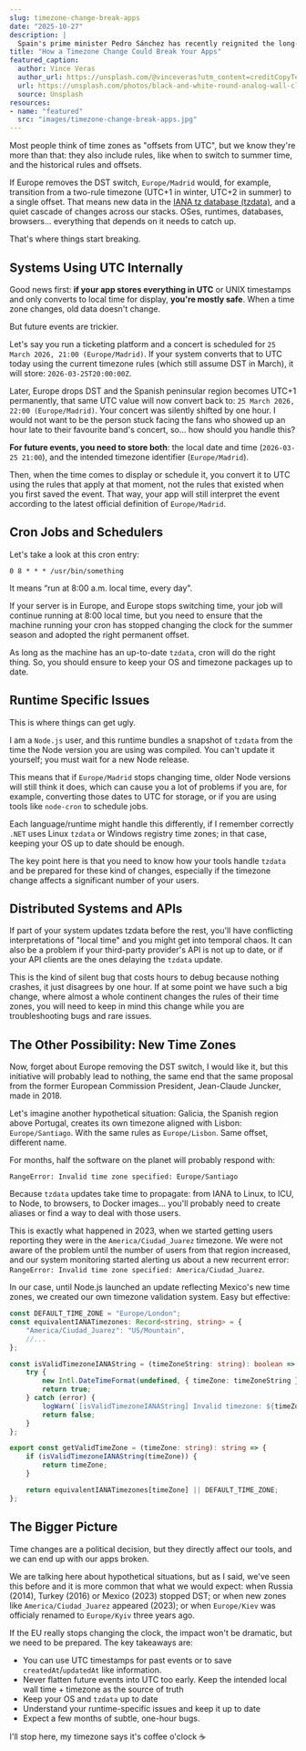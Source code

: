 ```yaml
---
slug: timezone-change-break-apps
date: "2025-10-27"
description: |
  Spain's prime minister Pedro Sánchez has recently reignited the long-standing debate over daylight saving time (DST), calling on the European Union to end the clock change every spring and autumn. If this were to happen, time zones such as Europe/Madrid would stop switching between UTC+1 and UTC+2, and would instead keep the same time all year. Let's go through what would really happen and why developers should care. After all, changing or creating time zones isn't just politics.
title: "How a Timezone Change Could Break Your Apps"
featured_caption:
  author: Vince Veras
  author_url: https://unsplash.com/@vinceveras?utm_content=creditCopyText&utm_medium=referral&utm_source=unsplash
  url: https://unsplash.com/photos/black-and-white-round-analog-wall-clock-G1lR5-cMdAQ?utm_content=creditCopyText&utm_medium=referral&utm_source=unsplash
  source: Unsplash
resources:
- name: "featured"
  src: "images/timezone-change-break-apps.jpg"
---
```


Most people think of time zones as "offsets from UTC", but we know they're more than that: they also include rules, like when to switch to summer time, and the historical rules and offsets.

If Europe removes the DST switch, `Europe/Madrid` would, for example, transition from a two-rule timezone (UTC+1 in winter, UTC+2 in summer) to a single offset. That means new data in the [IANA tz database (tzdata)](https://www.iana.org/time-zones), and a quiet cascade of changes across our stacks. OSes, runtimes, databases, browsers... everything that depends on it needs to catch up.

That's where things start breaking.

## Systems Using UTC Internally

Good news first: **if your app stores everything in UTC** or UNIX timestamps and only converts to local time for display, **you're mostly safe**. When a time zone changes, old data doesn't change.

But future events are trickier.

Let's say you run a ticketing platform and a concert is scheduled for `25 March 2026, 21:00 (Europe/Madrid)`. If your system converts that to UTC today using the current timezone rules (which still assume DST in March), it will store: `2026-03-25T20:00:00Z`.

Later, Europe drops DST and the Spanish peninsular region becomes UTC+1 permanently, that same UTC value will now convert back to: `25 March 2026, 22:00 (Europe/Madrid)`. Your concert was silently shifted by one hour. I would not want to be the person stuck facing the fans who showed up an hour late to their favourite band's concert, so... how should you handle this?

**For future events, you need to store both**: the local date and time (`2026-03-25 21:00`), and the intended timezone identifier (`Europe/Madrid`).

Then, when the time comes to display or schedule it, you convert it to UTC using the rules that apply at that moment, not the rules that existed when you first saved the event. That way, your app will still interpret the event according to the latest official definition of `Europe/Madrid`.

## Cron Jobs and Schedulers

Let's take a look at this cron entry:

```
0 8 * * * /usr/bin/something
```

It means “run at 8:00 a.m. local time, every day".

If your server is in Europe, and Europe stops switching time, your job will continue running at 8:00 local time, but you need to ensure that the machine running your cron has stopped changing the clock for the summer season and adopted the right permanent offset.

As long as the machine has an up-to-date `tzdata`, cron will do the right thing. So, you should ensure to keep your OS and timezone packages up to date.

## Runtime Specific Issues

This is where things can get ugly.

I am a `Node.js` user, and this runtime bundles a snapshot of `tzdata` from the time the Node version you are using was compiled. You can't update it yourself; you must wait for a new Node release.

This means that if `Europe/Madrid` stops changing time, older Node versions will still think it does, which can cause you a lot of problems if you are, for example, converting those dates to UTC for storage, or if you are using tools like `node-cron` to schedule jobs.

Each language/runtime might handle this differently, if I remember correctly `.NET` uses Linux `tzdata` or Windows registry time zones; in that case, keeping your OS up to date should be enough.

The key point here is that you need to know how your tools handle `tzdata` and be prepared for these kind of changes, especially if the timezone change affects a significant number of your users.

##  Distributed Systems and APIs

If part of your system updates tzdata before the rest, you'll have conflicting interpretations of "local time" and you might get into temporal chaos. It can also be a problem if your third-party provider's API is not up to date, or if your API clients are the ones delaying the `tzdata` update.

This is the kind of silent bug that costs hours to debug because nothing crashes, it just disagrees by one hour. If at some point we have such a big change, where almost a whole continent changes the rules of their time zones, you will need to keep in mind this change while you are troubleshooting bugs and rare issues.

## The Other Possibility: New Time Zones

Now, forget about Europe removing the DST switch, I would like it, but this initiative will probably lead to nothing, the same end that the same proposal from the former European Commission President, Jean-Claude Juncker, made in 2018. 

Let's imagine another hypothetical situation: Galicia, the Spanish region above Portugal, creates its own timezone aligned with Lisbon: `Europe/Santiago`. With the same rules as `Europe/Lisbon`. Same offset, different name.

For months, half the software on the planet will probably respond with:

```
RangeError: Invalid time zone specified: Europe/Santiago
```

Because `tzdata` updates take time to propagate: from IANA to Linux, to ICU, to Node, to browsers, to Docker images... you'll probably need to create aliases or find a way to deal with those users.

This is exactly what happened in 2023, when we started getting users reporting they were in the `America/Ciudad_Juarez` timezone. We were not aware of the problem until the number of users from that region increased, and our system monitoring started alerting us about a new recurrent error: `RangeError: Invalid time zone specified: America/Ciudad_Juarez`.

In our case, until Node.js launched an update reflecting Mexico's new time zones, we created our own timezone validation system. Easy but effective:

```ts
const DEFAULT_TIME_ZONE = "Europe/London";
const equivalentIANATimezones: Record<string, string> = {
    "America/Ciudad_Juarez": "US/Mountain",
    //...
};

const isValidTimezoneIANAString = (timeZoneString: string): boolean => {
    try {
        new Intl.DateTimeFormat(undefined, { timeZone: timeZoneString });
        return true;
    } catch (error) {
        logWarn(`[isValidTimezoneIANAString] Invalid timezone: ${timeZoneString}`, { error });
        return false;
    }
};

export const getValidTimeZone = (timeZone: string): string => {
    if (isValidTimezoneIANAString(timeZone)) {
        return timeZone;
    }

    return equivalentIANATimezones[timeZone] || DEFAULT_TIME_ZONE;
};

```

## The Bigger Picture

Time changes are a political decision, but they directly affect our tools, and we can end up with our apps broken. 

We are talking here about hypothetical situations, but as I said, we've seen this before and it is more common that what we would expect: when Russia (2014), Turkey (2016) or Mexico (2023) stopped DST; or when new zones like `America/Ciudad_Juarez` appeared (2023); or when `Europe/Kiev` was officialy renamed to `Europe/Kyiv` three years ago.

If the EU really stops changing the clock, the impact won't be dramatic, but we need to be prepared. The key takeaways are:

- You can use UTC timestamps for past events or to save `createdAt`/`updatedAt` like information.
- Never flatten future events into UTC too early. Keep the intended local wall time + timezone as the source of truth
- Keep your OS and `tzdata` up to date
- Understand your runtime-specific issues and keep it up to date
- Expect a few months of subtle, one-hour bugs.

I'll stop here, my timezone says it's coffee o'clock ☕

